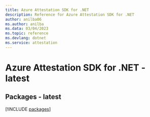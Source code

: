 ```yaml
---
title: Azure Attestation SDK for .NET
description: Reference for Azure Attestation SDK for .NET
author: anilba06
ms.author: anilba
ms.data: 03/04/2023
ms.topic: reference
ms.devlang: dotnet
ms.service: attestation
---
```

# Azure Attestation SDK for .NET - latest
## Packages - latest
[!INCLUDE [packages](attestation-index.md)]
